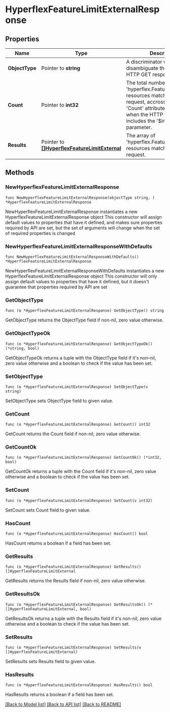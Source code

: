 # HyperflexFeatureLimitExternalResponse

## Properties

Name | Type | Description | Notes
------------ | ------------- | ------------- | -------------
**ObjectType** | Pointer to **string** | A discriminator value to disambiguate the schema of a HTTP GET response body. | 
**Count** | Pointer to **int32** | The total number of &#39;hyperflex.FeatureLimitExternal&#39; resources matching the request, accross all pages. The &#39;Count&#39; attribute is included when the HTTP GET request includes the &#39;$inlinecount&#39; parameter. | [optional] 
**Results** | Pointer to [**[]HyperflexFeatureLimitExternal**](hyperflex.FeatureLimitExternal.md) | The array of &#39;hyperflex.FeatureLimitExternal&#39; resources matching the request. | [optional] 

## Methods

### NewHyperflexFeatureLimitExternalResponse

`func NewHyperflexFeatureLimitExternalResponse(objectType string, ) *HyperflexFeatureLimitExternalResponse`

NewHyperflexFeatureLimitExternalResponse instantiates a new HyperflexFeatureLimitExternalResponse object
This constructor will assign default values to properties that have it defined,
and makes sure properties required by API are set, but the set of arguments
will change when the set of required properties is changed

### NewHyperflexFeatureLimitExternalResponseWithDefaults

`func NewHyperflexFeatureLimitExternalResponseWithDefaults() *HyperflexFeatureLimitExternalResponse`

NewHyperflexFeatureLimitExternalResponseWithDefaults instantiates a new HyperflexFeatureLimitExternalResponse object
This constructor will only assign default values to properties that have it defined,
but it doesn't guarantee that properties required by API are set

### GetObjectType

`func (o *HyperflexFeatureLimitExternalResponse) GetObjectType() string`

GetObjectType returns the ObjectType field if non-nil, zero value otherwise.

### GetObjectTypeOk

`func (o *HyperflexFeatureLimitExternalResponse) GetObjectTypeOk() (*string, bool)`

GetObjectTypeOk returns a tuple with the ObjectType field if it's non-nil, zero value otherwise
and a boolean to check if the value has been set.

### SetObjectType

`func (o *HyperflexFeatureLimitExternalResponse) SetObjectType(v string)`

SetObjectType sets ObjectType field to given value.


### GetCount

`func (o *HyperflexFeatureLimitExternalResponse) GetCount() int32`

GetCount returns the Count field if non-nil, zero value otherwise.

### GetCountOk

`func (o *HyperflexFeatureLimitExternalResponse) GetCountOk() (*int32, bool)`

GetCountOk returns a tuple with the Count field if it's non-nil, zero value otherwise
and a boolean to check if the value has been set.

### SetCount

`func (o *HyperflexFeatureLimitExternalResponse) SetCount(v int32)`

SetCount sets Count field to given value.

### HasCount

`func (o *HyperflexFeatureLimitExternalResponse) HasCount() bool`

HasCount returns a boolean if a field has been set.

### GetResults

`func (o *HyperflexFeatureLimitExternalResponse) GetResults() []HyperflexFeatureLimitExternal`

GetResults returns the Results field if non-nil, zero value otherwise.

### GetResultsOk

`func (o *HyperflexFeatureLimitExternalResponse) GetResultsOk() (*[]HyperflexFeatureLimitExternal, bool)`

GetResultsOk returns a tuple with the Results field if it's non-nil, zero value otherwise
and a boolean to check if the value has been set.

### SetResults

`func (o *HyperflexFeatureLimitExternalResponse) SetResults(v []HyperflexFeatureLimitExternal)`

SetResults sets Results field to given value.

### HasResults

`func (o *HyperflexFeatureLimitExternalResponse) HasResults() bool`

HasResults returns a boolean if a field has been set.


[[Back to Model list]](../README.md#documentation-for-models) [[Back to API list]](../README.md#documentation-for-api-endpoints) [[Back to README]](../README.md)


